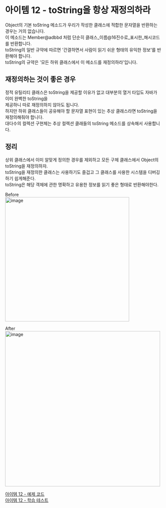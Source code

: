 # 아이템 12 - toString을 항상 재정의하라

Object의 기본 toString 메소드가 우리가 작성한 클래스에 적합한 문자열을 반환하는 경우는 거의 없습니다.    
이 메소드는 Member@adbbd 처럼 단순히 클래스_이름@16진수로_표시한_해시코드를 반환합니다.    
toString의 일반 규약에 따르면 '간결하면서 사람이 읽기 쉬운 형태의 유익한 정보'를 반환해야 합니다.    
toString의 규약은 '모든 하위 클래스에서 이 메소드를 재정의하라'입니다.    

## 재정의하는 것이 좋은 경우

정적 유틸리티 클래스은 toString을 제공할 이유가 없고 대부분의 열거 타입도 자바가 이미 완벽한 toString을    
제공하니 따로 재정의하지 않아도 됩니다.    
하지만 하위 클래스들이 공유해야 할 문자열 표현이 있는 추상 클래스라면 toString을 재정의해줘야 합니다.   
대다수의 컬렉션 구현체는 추상 컬렉션 클래들의 toString 메소드를 상속해서 사용합니다.    

## 정리

상위 클래스에서 이미 알맞게 정의한 경우를 제외하고 모든 구체 클래스에서 Object의 toString을 재정의하자.        
toString을 재정의한 클래스는 사용하기도 즐겁고 그 클래스를 사용한 시스템을 디버깅하기 쉽게해준다.    
toString은 해당 객체에 관한 명확하고 유용한 정보를 읽기 좋은 형태로 반환해야한다.         

Before       
<img width="400" alt="image" src="https://github.com/320Hwany/EffectiveJava/assets/84896838/5e6148e4-e256-43bc-86c1-01ddcc09d094">

After         
<img width="500" alt="image" src="https://github.com/320Hwany/EffectiveJava/assets/84896838/152dcce1-9509-444e-8575-e2a52d14dd37">      

[아이템 12 - 예제 코드](https://github.com/320Hwany/EffectiveJava/blob/main/src/main/java/effective/item12/Member.java)      
[아이템 12 - 학습 테스트](https://github.com/320Hwany/EffectiveJava/blob/main/src/test/java/effective/item12/MemberTest.java)     

